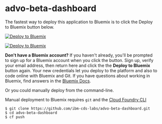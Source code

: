 # advo-beta-dashboard

The fastest way to deploy this application to Bluemix is to click the Deploy to Bluemix button below.

[![Deploy to Bluemix](https://deployment-tracker.mybluemix.net/stats/aa7ed2e962f16e8eee0b5ee0ab5f31fb/button.svg)](https://bluemix.net/deploy?repository=https://github.com/ibm-watson-data-lab/advo-beta-dashboard)


[![Deploy to Bluemix](https://deployment-tracker.mybluemix.net/stats/aa7ed2e962f16e8eee0b5ee0ab5f31fb/button.svg)](https://bluemix.net/deploy?repository=https://github.com/ptitzler/advo-beta-dashboard)

**Don't have a Bluemix account?** If you haven't already, you'll be prompted to sign up for a Bluemix account when you click the button.  Sign up, verify your email address, then return here and click the the **Deploy to Bluemix** button again. Your new credentials let you deploy to the platform and also to code online with Bluemix and Git. If you have questions about working in Bluemix, find answers in the [Bluemix Docs](https://www.ng.bluemix.net/docs/).

Or you could manually deploy from the command-line.

Manual deployment to Bluemix requires `git` and the [Cloud Foundry CLI](https://console.ng.bluemix.net/docs/cli/index.html)

```
$ git clone https://github.com/ibm-cds-labs/advo-beta-dashboard.git
$ cd advo-beta-dashboard
$ cf push
```


